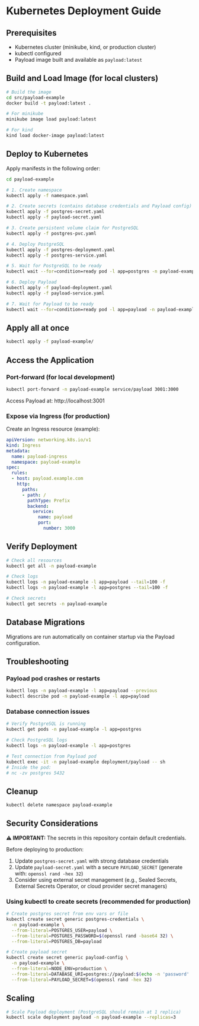 # Kubernetes Deployment Guide

## Prerequisites

- Kubernetes cluster (minikube, kind, or production cluster)
- kubectl configured
- Payload image built and available as `payload:latest`

## Build and Load Image (for local clusters)

```bash
# Build the image
cd src/payload-example
docker build -t payload:latest .

# For minikube
minikube image load payload:latest

# For kind
kind load docker-image payload:latest
```

## Deploy to Kubernetes

Apply manifests in the following order:

```bash
cd payload-example

# 1. Create namespace
kubectl apply -f namespace.yaml

# 2. Create secrets (contains database credentials and Payload config)
kubectl apply -f postgres-secret.yaml
kubectl apply -f payload-secret.yaml

# 3. Create persistent volume claim for PostgreSQL
kubectl apply -f postgres-pvc.yaml

# 4. Deploy PostgreSQL
kubectl apply -f postgres-deployment.yaml
kubectl apply -f postgres-service.yaml

# 5. Wait for PostgreSQL to be ready
kubectl wait --for=condition=ready pod -l app=postgres -n payload-example --timeout=120s

# 6. Deploy Payload
kubectl apply -f payload-deployment.yaml
kubectl apply -f payload-service.yaml

# 7. Wait for Payload to be ready
kubectl wait --for=condition=ready pod -l app=payload -n payload-example --timeout=120s
```

## Apply all at once

```bash
kubectl apply -f payload-example/
```

## Access the Application

### Port-forward (for local development)

```bash
kubectl port-forward -n payload-example service/payload 3001:3000
```

Access Payload at: http://localhost:3001

### Expose via Ingress (for production)

Create an Ingress resource (example):

```yaml
apiVersion: networking.k8s.io/v1
kind: Ingress
metadata:
  name: payload-ingress
  namespace: payload-example
spec:
  rules:
  - host: payload.example.com
    http:
      paths:
      - path: /
        pathType: Prefix
        backend:
          service:
            name: payload
            port:
              number: 3000
```

## Verify Deployment

```bash
# Check all resources
kubectl get all -n payload-example

# Check logs
kubectl logs -n payload-example -l app=payload --tail=100 -f
kubectl logs -n payload-example -l app=postgres --tail=100 -f

# Check secrets
kubectl get secrets -n payload-example
```

## Database Migrations

Migrations are run automatically on container startup via the Payload configuration.

## Troubleshooting

### Payload pod crashes or restarts

```bash
kubectl logs -n payload-example -l app=payload --previous
kubectl describe pod -n payload-example -l app=payload
```

### Database connection issues

```bash
# Verify PostgreSQL is running
kubectl get pods -n payload-example -l app=postgres

# Check PostgreSQL logs
kubectl logs -n payload-example -l app=postgres

# Test connection from Payload pod
kubectl exec -it -n payload-example deployment/payload -- sh
# Inside the pod:
# nc -zv postgres 5432
```

## Cleanup

```bash
kubectl delete namespace payload-example
```

## Security Considerations

**⚠️ IMPORTANT:** The secrets in this repository contain default credentials.

Before deploying to production:

1. Update `postgres-secret.yaml` with strong database credentials
2. Update `payload-secret.yaml` with a secure `PAYLOAD_SECRET` (generate with: `openssl rand -hex 32`)
3. Consider using external secret management (e.g., Sealed Secrets, External Secrets Operator, or cloud provider secret managers)

### Using kubectl to create secrets (recommended for production)

```bash
# Create postgres secret from env vars or file
kubectl create secret generic postgres-credentials \
  -n payload-example \
  --from-literal=POSTGRES_USER=payload \
  --from-literal=POSTGRES_PASSWORD=$(openssl rand -base64 32) \
  --from-literal=POSTGRES_DB=payload

# Create payload secret
kubectl create secret generic payload-config \
  -n payload-example \
  --from-literal=NODE_ENV=production \
  --from-literal=DATABASE_URI=postgres://payload:$(echo -n 'password' | base64)@postgres:5432/payload \
  --from-literal=PAYLOAD_SECRET=$(openssl rand -hex 32)
```

## Scaling

```bash
# Scale Payload deployment (PostgreSQL should remain at 1 replica)
kubectl scale deployment payload -n payload-example --replicas=3
```
